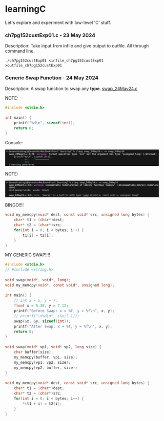 # learningC
Let's explore and experiment with low-level 'C' stuff.

### ch7pg152custExp01.c - 23 May 2024

Description: Take input from infile and give output to outfile. All through command line.

```console
./ch7pg152custExp01 <infile_ch7pg152custExp01 >outfile_ch7pg152custExp01
```

### Generic Swap Function - 24 May 2024

Description: A swap function to swap any **type**. [swap_24May24.c](./swap_24May24.c)

NOTE:

```C
#include <stdio.h>

int main() {
    printf("%d\n", sizeof(int));
    return 0;
}
```

Console:

![sizeof returns unisgned long](./Screenshot%202024-05-24%20at%2011.20.19%20AM.png)

NOTE:

![memcpy](./Screenshot%202024-05-24%20at%2011.31.35%20AM.png)

BINGO!!!!

```C
void my_memcpy(void* dest, const void* src, unsigned long bytes) {
    char* t1 = (char*)dest;
    char* t2 = (char*)src;
    for(int i = 0; i < bytes; i++) {
        t1[i] = t2[i];
    }
}
```

MY GENERIC SWAP!!!!

```C
#include <stdio.h>
// #include <string.h>

void swap(void*, void*, long);
void my_memcpy(void*, const void*, unsigned long);

int main() {
    // int x = 5, y = 7;
    float x = 5.35, y = 7.12;
    printf("Before Swap: x = %f, y = %f\n", x, y);
    // printf("\n%d\n", (&x)[-1]);
    swap(&x, &y, sizeof(int));
    printf("After Swap: x = %f, y = %f\n", x, y);
    return 0;
}

void swap(void* vp1, void* vp2, long size) {
    char buffer[size];
    my_memcpy(buffer, vp1, size);
    my_memcpy(vp1, vp2, size);
    my_memcpy(vp2, buffer, size);
}

void my_memcpy(void* dest, const void* src, unsigned long bytes) {
    char* t1 = (char*)dest;
    char* t2 = (char*)src;
    for(int i = 0; i < bytes; i++) {
        *(t1 + i) = t2[i];
    }
}
```